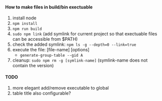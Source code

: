 #### How to make files in build/bin exectuable

1. install node
2. `npm install`
3. `npm run build`
4. `sudo npm link` (add symlink for current project so that exectuable files can be accessible from $PATH)
5. check the added symlink: `npm ls -g --depth=0 --link=true`
6. execute the file: [file-name] [options]
   - `generate-group-table --gid A`
7. cleanup: `sudo npm rm -g [symlink-name]` (symlink-name does not contain the version)

#### TODO

1. more elegant add/remove executable to global
2. table title also configurable?
